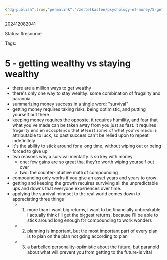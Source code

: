 ```yaml
---
{"dg-publish":true,"permalink":"/zettelkasten/psychology-of-money/5-getting-wealthy-vs-staying-wealthy/","updated":"2024-12-16T10:39:57.306-05:00"}
---
```


202412082041

Status: #resource

Tags:

# 5 - getting wealthy vs staying wealthy
- there are a million ways to get wealthy
- there's only one way to stay wealthy: some combination of frugality and paranoia
- summarizing money success in a single word: "survival"
- getting money requires taking risks, being optimistic, and putting yourself out there
- keeping money requires the opposite. it requires humility, and fear that what you've made can be taken away from you just as fast. it requires frugality and an acceptance that at least some of what you've made is attributable to luck, so past success can't be relied upon to repeat indefinitely
- it's the ability to stick around for a long time, without wiping out or being forced to give up
- two reasons why a survival mentality is so key with money
	- one: few gains are so great that they're worth wiping yourself out over
	- two: the counter-intuitive math of compounding
- compounding only works if you give an asset years and years to grow
- getting and keeping the growth requires surviving all the unpredictable ups and downs that everyone experiences over time.
- applying the survival mindset to the real world comes down to appreciating three things
	- 1. more than i want big returns, i want to be financially unbreakable. i actually think i'll get the biggest returns, because i'll be able to stick around long enough for compounding to work wonders
	- 2. planning is important, but the most important part of every plan is to plan on the plan not going according to plan
	- 3. a barbelled personality-optimistic about the future, but paranoid about what will prevent you from getting to the future-is vital
